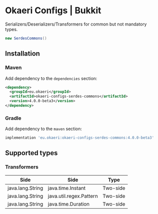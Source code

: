 # Okaeri Configs | Bukkit

Serializers/Deserializers/Transformers for common but not mandatory types.

```java
new SerdesCommons()
```

## Installation

### Maven

Add dependency to the `dependencies` section:

```xml
<dependency>
  <groupId>eu.okaeri</groupId>
  <artifactId>okaeri-configs-serdes-commons</artifactId>
  <version>4.0.0-beta3</version>
</dependency>
```

### Gradle

Add dependency to the `maven` section:

```groovy
implementation 'eu.okaeri:okaeri-configs-serdes-commons:4.0.0-beta3'
```

## Supported types

### Transformers

| Side | Side | Type |
|-|-|-|
| java.lang.String | java.time.Instant | Two-side |
| java.lang.String | java.util.regex.Pattern | Two-side |
| java.lang.String | java.time.Duration | Two-side |
